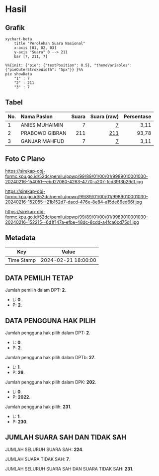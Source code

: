 # Hasil

## Grafik

```mermaid
xychart-beta
    title "Perolehan Suara Nasional"
    x-axis [01, 02, 03]
    y-axis "Suara" 0 --> 211
    bar [7, 211, 7]
```

```mermaid
%%{init: {"pie": {"textPosition": 0.5}, "themeVariables": {"pieOuterStrokeWidth": "5px"}} }%%
pie showData
    "1" : 7
    "2" : 211
    "3" : 7
```

## Tabel

| No. | Nama Paslon    | Suara | Suara (raw) | Persentase |
|:--- |:-------------- | -----:| -----------:| ----------:|
| 1   | ANIES MUHAIMIN | 7     | [7][p-1]    | 3,11       |
| 2   | PRABOWO GIBRAN | 211   | [211][p-2]  | 93,78      |
| 3   | GANJAR MAHFUD  | 7     | [7][p-3]    | 3,11       |


[p-1]: https://github.com/gigit-pemilu/pemilu-2024/blob/main/pilpres/hitung-suara/sub/99-luar-negeri/sub/89-penang-malaysia/sub/01-penang-malaysia/sub/0001-penang-malaysia/sub/030-ksk-015/sub/paslon-1.txt
[p-2]: https://github.com/gigit-pemilu/pemilu-2024/blob/main/pilpres/hitung-suara/sub/99-luar-negeri/sub/89-penang-malaysia/sub/01-penang-malaysia/sub/0001-penang-malaysia/sub/030-ksk-015/sub/paslon-2.txt
[p-3]: https://github.com/gigit-pemilu/pemilu-2024/blob/main/pilpres/hitung-suara/sub/99-luar-negeri/sub/89-penang-malaysia/sub/01-penang-malaysia/sub/0001-penang-malaysia/sub/030-ksk-015/sub/paslon-3.txt

## Foto C Plano

https://sirekap-obj-formc.kpu.go.id/52dc/pemilu/ppwp/99/89/01/00/01/9989010001030-20240216-154051--ebd27080-4263-4770-a207-fcd39f3b29c1.jpg

https://sirekap-obj-formc.kpu.go.id/52dc/pemilu/ppwp/99/89/01/00/01/9989010001030-20240216-152055--21b152d7-dacd-476e-8e84-a15de66ed66f.jpg

https://sirekap-obj-formc.kpu.go.id/52dc/pemilu/ppwp/99/89/01/00/01/9989010001030-20240216-152215--6d1f147a-efbe-48dc-8cdd-a4fca6cd75d1.jpg


## Metadata

| Key        | Value               |
| ---------- | ------------------- |
| Time Stamp | 2024-02-21 18:00:00 |


## DATA PEMILIH TETAP

Jumlah pemilih dalam DPT: **2**.
 * L: **0**.
 * P: **2**.

## DATA PENGGUNA HAK PILIH

Jumlah pengguna hak pilih dalam DPT: **2**.
 * L: **0**.
 * P: **2**.

Jumlah pengguna hak pilih dalam DPTb: **27**.
 * L: **1**.
 * P: **26**.

Jumlah pengguna hak pilih dalam DPK: **202**.
 * L: **0**.
 * P: **2022**.

Jumlah pengguna hak pilih: **231**.
 * L: **1**.
 * P: **230**.

## JUMLAH SUARA SAH DAN TIDAK SAH

JUMLAH SELURUH SUARA SAH: **224**.

JUMLAH SUARA TIDAK SAH: **7**.

JUMLAH SELURUH SUARA SAH DAN SUARA TIDAK SAH: **231**.


